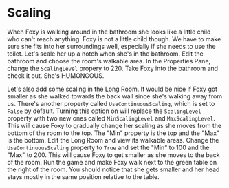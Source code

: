 # Scaling

When Foxy is walking around in the bathroom she looks like a little child who can't reach anything.  Foxy is not a little child though.  We have to make sure she fits into her surroundings well, especially if she needs to use the toilet.  Let's scale her up a notch when she's in the bathroom.  Edit the bathroom and choose the room's walkable area.  In the Properties Pane, change the `ScalingLevel` propery to 220.  Take Foxy into the bathroom and check it out.  She's HUMONGOUS.

Let's also add some scaling in the Long Room.  It would be nice if Foxy got smaller as she walked towards the back wall since she's walking away from us.    There's another property called `UseContinuousScaling`, which is set to `False` by default. Turning this option on will replace the `ScalingLevel` property with two new ones called `MinScalingLevel` and `MaxScalingLevel`. This will cause Foxy to gradually change her scaling as she moves from the bottom of the room to the top.  The "Min" property is the top and the "Max" is the bottom. Edit the Long Room and view its walkable areas.  Change the `UseContinuousScaling` property to `True` and set the "Min" to 100 and the "Max" to 200. This will cause Foxy to get smaller as she moves to the back of the room.  Run the game and make Foxy walk next to the green table on the right of the room.  You should notice that she gets smaller and her head stays mostly in the same position relative to the table.

